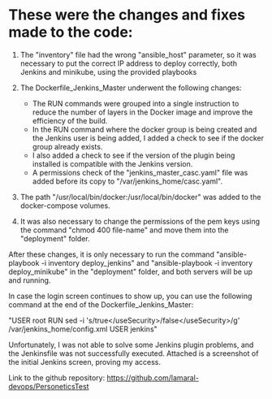 # These were the changes and fixes made to the code:

1. The "inventory" file had the wrong "ansible_host" parameter, so it was necessary to put the correct IP address
to deploy correctly, both Jenkins and minikube, using the provided playbooks

2. The Dockerfile_Jenkins_Master underwent the following changes:
   - The RUN commands were grouped into a single instruction to reduce the number of layers in the Docker image and improve the efficiency of the build.
   - In the RUN command where the docker group is being created and the Jenkins user is being added, I added a check to see if the docker group already exists.
   - I also added a check to see if the version of the plugin being installed is compatible with the Jenkins version.
   - A permissions check of the "jenkins_master_casc.yaml" file was added before its copy to "/var/jenkins_home/casc.yaml".

3. The path "/usr/local/bin/docker:/usr/local/bin/docker" was added to the docker-compose volumes.

4. It was also necessary to change the permissions of the pem keys using the command "chmod 400 file-name" and move them into the "deployment" folder.

After these changes, it is only necessary to run the command "ansible-playbook -i inventory deploy_jenkins" and "ansible-playbook -i inventory deploy_minikube" in the "deployment" folder, and both servers will be up and running.

In case the login screen continues to show up, you can use the following command at the end of the Dockerfile_Jenkins_Master:

"USER root
RUN sed -i 's/<useSecurity>true<\/useSecurity>/<useSecurity>false<\/useSecurity>/g' /var/jenkins_home/config.xml
USER jenkins"

Unfortunately, I was not able to solve some Jenkins plugin problems, and the Jenkinsfile was not successfully executed. Attached is a screenshot of the initial Jenkins screen, proving my access.

Link to the github repository: https://github.com/lamaral-devops/PersoneticsTest